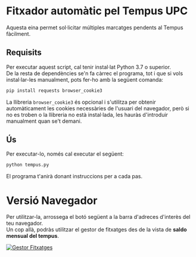 # Fitxador automàtic pel Tempus UPC

Aquesta eina permet sol·licitar múltiples marcatges pendents al Tempus fàcilment.

## Requisits

Per executar aquest script, cal tenir instal·lat Python 3.7 o superior.  
De la resta de dependències se'n fa càrrec el programa, tot i que si vols instal·lar-les manualment, pots fer-ho amb
la següent comanda:

```bash
pip install requests browser_cookie3
```

La llibreria `browser_cookie3` és opcional i s'utilitza per obtenir automàticament les cookies necessàries de l'usuari 
del navegador, però si no es troben o la llibreria no està instal·lada, les hauràs d'introduir manualment quan se't 
demani.

## Ús

Per executar-lo, només cal executar el següent:

```bash
python tempus.py
```

El programa t'anirà donant instruccions per a cada pas.


# Versió Navegador

Per utilitzar-la, arrossega el botó següent a la barra d'adreces d'interès del teu navegador.  
Un cop allà, podràs utilitzar el gestor de fitxatges des de la vista de **saldo mensual del tempus**.

<a href="javascript: (function() {var buttons={};var new_clocks=[];function delay(seconds){return new Promise(resolve=>setTimeout(resolve,seconds*1000))}function paint_row(row){cells=row.cells;data=cells[0];saldo=cells[cells.length-1].textContent.trim();if(saldo.includes('-')){color='table-danger'}else{color='table-success'}row.classList.add(color)}function getLastCellWithTextIndex(tdElements){let i=0;while(i<tdElements.length&&tdElements[i].innerHTML!==''){i++}return i}function addButtonsToRow(row){let cells=Array.from(row.cells);let date=cells[0].innerText;let lastClock=getLastCellWithTextIndex(cells)+1;if(lastClock>10)return;let clocks=cells.slice(2,lastClock);buttons[date]=[];clocks.forEach((element,index)=>{const icon=document.createElement('i');icon.classList.add('bi','bi-plus-lg','text-success');icon.style.paddingRight='4px';icon.style.display='inline-block';let minHour=index>0?clocks[index-1].textContent:'00:00';let maxHour=index<clocks.length-1?clocks[index].textContent:'24:00';icon.onclick=()=>addClock(row,element,minHour,maxHour);element.insertBefore(icon,element.firstChild);buttons[date].push(icon)})}function addClock(row,nextElement,min_h,max_h){const date=row.cells[0].innerText;let new_clock=document.createElement('input');new_clock.customDate=date;new_clock.type='text';new_clock.classList.add('time','mascara','text-center','form-control');new_clock.style.maxWidth='80px';new_clock.placeholder='Hora';new_clock.autocomplete='off';new_clock.style.display='inline-block';let new_cell=document.createElement('td');new_cell.appendChild(new_clock);const delete_icon=document.createElement('i');delete_icon.classList.add('bi','bi-trash3-fill','text-danger');delete_icon.style.paddingLeft='4px';delete_icon.style.display='inline-block';delete_icon.onclick=()=>removeClock(new_clock,row);new_cell.appendChild(delete_icon);mdtimepicker(new_clock,{is24hour:true,hourPadding:false,minTime:min_h,maxTime:max_h});row.insertBefore(new_cell,nextElement);if(nextElement==row.cells[10])row.cells[10].remove();else row.cells[9].remove();new_clocks.push(new_clock);removeButtons(date);addButtonsToRow(row)}function removeClock(clock,row){mdtimepicker(clock,'destroy');const index=new_clocks.indexOf(clock);if(index>-1){new_clocks.splice(index,1)}clock.parentElement.remove();row.insertBefore(document.createElement('td'),row.cells[9]);removeButtons(clock.customDate);addButtonsToRow(row)}function removeButtons(date){if(buttons.hasOwnProperty(date)){buttons[date].forEach((e)=>e.remove());buttons[date].length=0}}async function clockInRequest(date,hour,reason){console.log(date,hour,reason);const formData=new FormData();formData.set('codiSolicitudMarcatge',reason);formData.set('data',date);formData.set('hora',hour);formData.set('_action_save','Crear');let response=await fetch('https://tempus.upc.edu/RLG/solicitudMarcatges/list',{method:'POST',body:formData,referrer:'https://tempus.upc.edu/RLG/solicitudMarcatges/list',redirect:'manual',});console.log(response);return response.status<400}function openTabWithRequestFilled(date,hour,reason){const url=new URL('https://tempus.upc.edu/RLG/solicitudMarcatges/list');url.searchParams.append('codiSolicitudMarcatge',reason);url.searchParams.append('data',date);url.searchParams.append('hora',hour);window.open(url,'_blank');return true}async function clockIn(){const reason=document.getElementById('codiSolicitudMarcatge').value;for(const clock of new_clocks){if(!clock.value){alert('Tens algun marcatge buit. Comprova-ho i torna a provar.');return}}let confirmation=confirm('Per seguretat, el tempus no permet fer fitxatges des d\'aquesta pàgina.\n'+'Es procedirà a obrir una pàgina nova per cada fitxatge amb les dades ompler-tes per a que el facis tu mateix.\n'+'Assegura\'t de permetre la pàgina obrir finestres emergents abans');if(!confirmation)return;for(const clock of new_clocks){let delete_button=clock.nextSibling;const queue_icon=document.createElement('i');queue_icon.classList.add('bi','bi-hourglass-top','text-warning');queue_icon.style.paddingLeft='4px';queue_icon.style.display='inline-block';delete_button.parentElement.replaceChild(queue_icon,delete_button)}for(const clock of new_clocks){let queue_icon=clock.nextSibling;const working_icon=document.createElement('i');working_icon.classList.add('bi','bi-hourglass-split','text-info');working_icon.style.paddingLeft='4px';working_icon.style.display='inline-block';queue_icon.parentElement.replaceChild(working_icon,queue_icon);const result=openTabWithRequestFilled(clock.customDate,clock.value,reason);if(result){const success_icon=document.createElement('i');success_icon.classList.add('bi','bi-check-lg','text-success');success_icon.style.paddingLeft='4px';success_icon.style.display='inline-block';working_icon.parentElement.replaceChild(success_icon,working_icon)}else{const failure_icon=document.createElement('i');failure_icon.classList.add('bi','bi-x-lg','text-danger');failure_icon.style.paddingLeft='4px';failure_icon.style.display='inline-block';working_icon.parentElement.replaceChild(failure_icon,working_icon)}}}function addConfigMenu(){let old_llegenda=document.getElementsByClassName('llegenda')[0];old_llegenda.classList.remove('llegenda');let new_llegenda=document.createElement('div');new_llegenda.classList.add('llegenda');new_llegenda.style.display='flex';new_llegenda.style.justifyContent='space-between';let options=document.createElement('div');let type_div=document.createElement('div');let label=document.createElement('label');label.for='codiSolicitudMarcatge';label.classList.add('text-left');label.style.marginTop='10px';label.innerText='Tipus d\'incidència';let select=document.createElement('select');select.classList.add('form-select');select.name='codiSolicitudMarcatge';select.style.width='100%';select.title='Selecctionar tipus d\'incidència';select.autocomplete='off';select.id='codiSolicitudMarcatge';options=[[8006,'E/S Fora lloc habitual'],[8010,'E/S Teletreball '],[8002,'Manca de fluid elèctric'],[8004,'Oblit'],[8007,'Pèrdua targeta'],[8001,'Rellotge espatllat'],[8005,'Targeta espatllada'],[8008,'Targeta pendent d\'alta'],];options.forEach(element=>{const[value,text]=element;let new_option=document.createElement('option');new_option.value=value;new_option.innerText=text;select.options.add(new_option)});select.value=8004;type_div.appendChild(label);type_div.appendChild(select);old_llegenda.parentElement.replaceChild(new_llegenda,old_llegenda);new_llegenda.appendChild(old_llegenda);new_llegenda.appendChild(type_div);let clock_button=document.createElement('button');clock_button.classList.add('btn','btn-primary','rounded-pill','btnMarcatgeGreen');clock_button.type='button';clock_button.onclick=clockIn;let clock_content=document.createElement('div');clock_content.style.display='flex';clock_content.style.justifyContent='space-between';clock_content.style.padding='0 15px';let clock_image=document.createElement('img');clock_image.src='../images/icons/computerClock1.svg';clock_image.width='32';clock_image.height='32';clock_image.style.alignContent='flex-end';let clock_text=document.createElement('p');clock_text.classList.add('btn-green-inv-nouMarcatge');clock_text.style.fontSize='22px';clock_text.style.fontWeight='500';clock_text.innerText='Realitzar Marcatges';clock_content.appendChild(clock_image);clock_content.appendChild(clock_text);clock_button.appendChild(clock_content);type_div.appendChild(clock_button)}rows=document.getElementById('tableList').tBodies[0].rows;rows.forEach(addButtonsToRow);addConfigMenu();alert('Recorda comprovar si tens marcatges pendents d\'aprovar.')})();"><img alt="Gestor Fitxatges" src="https://www.upc.edu/++theme++homeupc/assets/images/Logo.svg"></a>